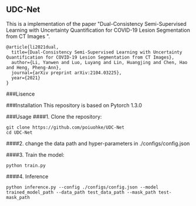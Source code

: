 ## UDC-Net
This is a implementation of the paper "Dual-Consistency Semi-Supervised Learning with Uncertainty Quantification for COVID-19 Lesion Segmentation from CT Images
".

```
@article{li2021dual,
  title={Dual-Consistency Semi-Supervised Learning with Uncertainty Quantification for COVID-19 Lesion Segmentation from CT Images},
  author={Li, Yanwen and Luo, Luyang and Lin, Huangjing and Chen, Hao and Heng, Pheng-Ann},
  journal={arXiv preprint arXiv:2104.03225},
  year={2021}
}
```

###Lisence

###Installation
This repository is based on Pytorch 1.3.0

###Usage
####1. Clone the repository:
```angular2html
git clone https://github.com/poiuohke/UDC-Net
cd UDC-Net
```

####2. change the data path and hyper-parameters in ./configs/config.json

####3. Train the model:
```angular2html
python train.py
```
####4. Inference
```angular2html
python inference.py --config ./configs/config.json --model trained_model_path --data_path test_data_path --mask_path test-mask_path
```

